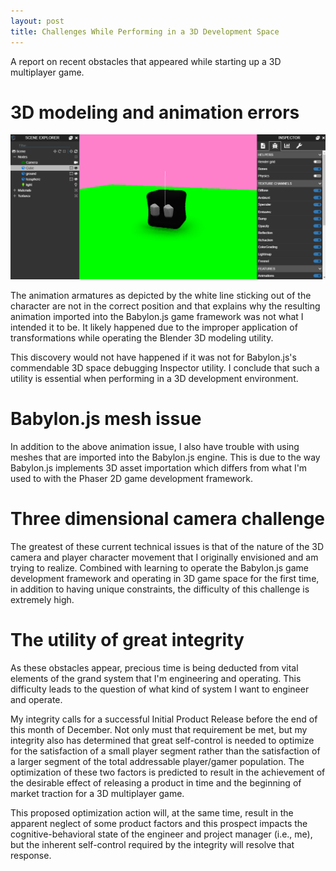 ```yaml
---
layout: post
title: Challenges While Performing in a 3D Development Space
---
```


A report on recent obstacles that appeared while starting up a 3D multiplayer game.

# 3D modeling and animation errors

![3D animation gone wrong](/assets/images/armature_misplacement.gif "Misplaced animation bone")

The animation armatures as depicted by the white line sticking out of the character are not in the correct position and that explains why the resulting animation imported into the Babylon.js game framework was not what I intended it to be. It likely happened due to the improper application of transformations while operating the Blender 3D modeling utility.

This discovery would not have happened if it was not for Babylon.js's commendable 3D space debugging Inspector utility. I conclude that such a utility is essential when performing in a 3D development environment.

# Babylon.js mesh issue

In addition to the above animation issue, I also have trouble with using meshes that are imported into the Babylon.js engine. This is due to the way Babylon.js implements 3D asset importation which differs from what I'm used to with the Phaser 2D game development framework.

# Three dimensional camera challenge

The greatest of these current technical issues is that of the nature of the 3D camera and player character movement that I originally envisioned and am trying to realize. Combined with learning to operate the Babylon.js game development framework and operating in 3D game space for the first time, in addition to having unique constraints, the difficulty of this challenge is extremely high.

# The utility of great integrity

As these obstacles appear, precious time is being deducted from vital elements of the grand system that I'm engineering and operating. This difficulty leads to the question of what kind of system I want to engineer and operate.

My integrity calls for a successful Initial Product Release before the end of this month of December. Not only must that requirement be met, but my integrity also has determined that great self-control is needed to optimize for the satisfaction of a small player segment rather than the satisfaction of a larger segment of the total addressable player/gamer population. The optimization of these two factors is predicted to result in the achievement of the desirable effect of releasing a product in time and the beginning of market traction for a 3D multiplayer game.

This proposed optimization action will, at the same time, result in the apparent neglect of some product factors and this prospect impacts the cognitive-behavioral state of the engineer and project manager (i.e., me), but the inherent self-control required by the integrity will resolve that response.